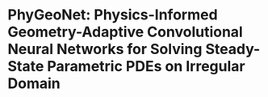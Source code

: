 # PhyGeoNet: Physics-Informed Geometry-Adaptive Convolutional Neural Networks for Solving Steady-State Parametric PDEs on Irregular Domain

